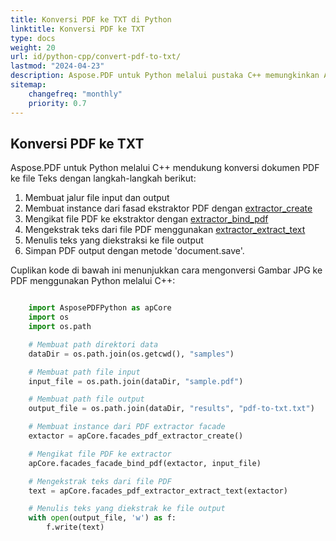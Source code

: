 ```yaml
---
title: Konversi PDF ke TXT di Python
linktitle: Konversi PDF ke TXT
type: docs
weight: 20
url: id/python-cpp/convert-pdf-to-txt/
lastmod: "2024-04-23"
description: Aspose.PDF untuk Python melalui pustaka C++ memungkinkan Anda mengonversi PDF ke format TXT menggunakan Python.
sitemap:
    changefreq: "monthly"
    priority: 0.7
---
```


## Konversi PDF ke TXT

Aspose.PDF untuk Python melalui C++ mendukung konversi dokumen PDF ke file Teks dengan langkah-langkah berikut:

1. Membuat jalur file input dan output
1. Membuat instance dari fasad ekstraktor PDF dengan [extractor_create](https://reference.aspose.com/pdf/python-cpp/core/extractor_create/)
1. Mengikat file PDF ke ekstraktor dengan [extractor_bind_pdf](https://reference.aspose.com/pdf/python-cpp/core/extractor_bind_pdf/)
1. Mengekstrak teks dari file PDF menggunakan [extractor_extract_text](https://reference.aspose.com/pdf/python-cpp/core/extractor_extract_text/)
1. Menulis teks yang diekstraksi ke file output
1. Simpan PDF output dengan metode 'document.save'.

Cuplikan kode di bawah ini menunjukkan cara mengonversi Gambar JPG ke PDF menggunakan Python melalui C++:

```python

    import AsposePDFPython as apCore
    import os
    import os.path

    # Membuat path direktori data
    dataDir = os.path.join(os.getcwd(), "samples")

    # Membuat path file input
    input_file = os.path.join(dataDir, "sample.pdf")

    # Membuat path file output
    output_file = os.path.join(dataDir, "results", "pdf-to-txt.txt")

    # Membuat instance dari PDF extractor facade
    extactor = apCore.facades_pdf_extractor_create()

    # Mengikat file PDF ke extractor
    apCore.facades_facade_bind_pdf(extactor, input_file)

    # Mengekstrak teks dari file PDF
    text = apCore.facades_pdf_extractor_extract_text(extactor)

    # Menulis teks yang diekstrak ke file output
    with open(output_file, 'w') as f:
        f.write(text)
```
